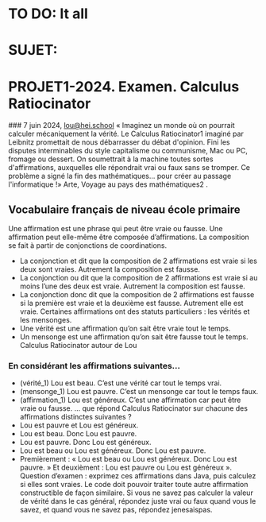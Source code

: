 # TO DO: It all

# SUJET:
# PROJET1-2024. Examen. Calculus Ratiocinator
### 7 juin 2024, lou@hei.school
« Imaginez un monde où on pourrait calculer mécaniquement la vérité. Le Calculus Ratiocinator1
imaginé
par Leibnitz promettait de nous débarrasser du débat d'opinion. Fini les disputes interminables du style
capitalisme ou communisme, Mac ou PC, fromage ou dessert. On soumettrait à la machine toutes sortes
d'affirmations, auxquelles elle répondrait vrai ou faux sans se tromper. Ce problème a signé la fin des
mathématiques... pour créer au passage l'informatique !» Arte, Voyage au pays des mathématiques2
.

## Vocabulaire français de niveau école primaire
Une affirmation est une phrase qui peut être vraie ou fausse. Une affirmation peut elle-même être
composée d’affirmations. La composition se fait à partir de conjonctions de coordinations.
- La conjonction et dit que la composition de 2 affirmations est vraie si les deux sont vraies.
Autrement la composition est fausse.
- La conjonction ou dit que la composition de 2 affirmations est vraie si au moins l’une des deux est
vraie. Autrement la composition est fausse.
- La conjonction donc dit que la composition de 2 affirmations est fausse si la première est vraie et
la deuxième est fausse. Autrement elle est vraie.
Certaines affirmations ont des statuts particuliers : les vérités et les mensonges.
- Une vérité est une affirmation qu’on sait être vraie tout le temps.
- Un mensonge est une affirmation qu’on sait être fausse tout le temps.
Calculus Ratiocinator autour de Lou

### En considérant les affirmations suivantes...
- (vérité_1) Lou est beau. C’est une vérité car tout le temps vrai.
- (mensonge_1) Lou est pauvre. C’est un mensonge car tout le temps faux.
- (affirmation_1) Lou est généreux. C’est une affirmation car peut être vraie ou fausse.
... que répond Calculus Ratiocinator sur chacune des affirmations distinctes suivantes ?
- Lou est pauvre et Lou est généreux.
- Lou est beau. Donc Lou est pauvre.
- Lou est pauvre. Donc Lou est généreux.
- Lou est beau ou Lou est généreux. Donc Lou est pauvre.
- Premièrement : « Lou est beau ou Lou est généreux. Donc Lou est pauvre. » Et deuxièment : Lou
est pauvre ou Lou est généreux ».
Question d’examen : exprimez ces affirmations dans Java, puis calculez si elles sont vraies. Le
code doit pouvoir traiter toute autre affirmation constructible de façon similaire. Si vous ne savez
pas calculer la valeur de vérité dans le cas général, répondez juste vrai ou faux quand vous le savez,
et quand vous ne savez pas, répondez jenesaispas.